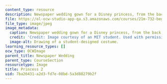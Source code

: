 ```yaml
---
content_type: resource
description: Newspaper wedding gown for a Disney princess, from the back.
file: https://ol-ocw-studio-app-qa.s3.amazonaws.com/courses/21m-732-beginning-costume-design-and-construction-fall-2008/7ba26431a2d3fd7e08bd5a3d88279b2f_princess2.jpg
file_type: image/jpeg
image_metadata:
  caption: Newspaper wedding gown for a Disney princess, from the back.
  credit: 'Credit: Image courtesy of an MIT student. Used with permission.'
  image-alt: Drawing of a student-designed costume.
learning_resource_types: []
ocw_type: OCWImage
parent_title: Newspaper Wedding
parent_type: CourseSection
resourcetype: Image
title: Princess 2
uid: 7ba26431-a2d3-fd7e-08bd-5a3d88279b2f
---
```


